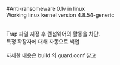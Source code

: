 #Anti-ransomeware 0.1v in linux
<br>Working linux kernel version 4.8.54-generic<br><br> 

Trap 파일 지정 후 랜섬웨어의 활동을 차단.<br>
특정 확장자에 대해 자동으로 백업<br>
<br>
자세한 내용은 build 의 guard.conf 참고<br>
